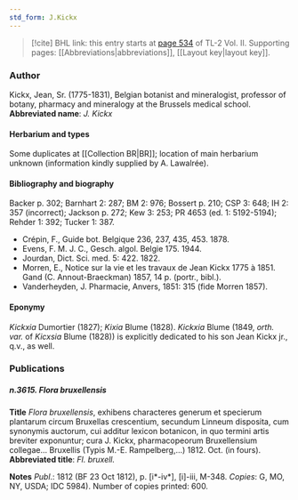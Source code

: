 ```yaml
---
std_form: J.Kickx
---
```


> [!cite] BHL link: this entry starts at [page 534](https://www.biodiversitylibrary.org/page/33068776) of TL-2 Vol. II.
> Supporting pages: [[Abbreviations|abbreviations]], [[Layout key|layout key]].

### Author

Kickx, Jean, Sr. (1775-1831), Belgian botanist and mineralogist, professor of botany, pharmacy and mineralogy at the Brussels medical school. 
**Abbreviated name**: *J. Kickx*

#### Herbarium and types

Some duplicates at [[Collection BR|BR]]; location of main herbarium unknown (information kindly supplied by A. Lawalrée).

#### Bibliography and biography

Backer p. 302; Barnhart 2: 287; BM 2: 976; Bossert p. 210; CSP 3: 648; IH 2: 357 (incorrect); Jackson p. 272; Kew 3: 253; PR 4653 (ed. 1: 5192-5194); Rehder 1: 392; Tucker 1: 387.
- Crépin, F., Guide bot. Belgique 236, 237, 435, 453. 1878.
- Evens, F. M. J. C., Gesch. algol. Belgie 175. 1944.
- Jourdan, Dict. Sci. med. 5: 422. 1822.
- Morren, E., Notice sur la vie et les travaux de Jean Kickx 1775 à 1851. Gand (C. Annout-Braeckman) 1857, 14 p. (portr., bibl.).
- Vanderheyden, J. Pharmacie, Anvers, 1851: 315 (fide Morren 1857).

#### Eponymy

*Kickxia* Dumortier (1827); *Kixia* Blume (1828). *Kickxia* Blume (1849, *orth. var.* of *Kicxsia* Blume (1828)) is explicitly dedicated to his son Jean Kickx jr., q.v., as well.

### Publications

##### n.3615. Flora bruxellensis

**Title**
*Flora bruxellensis*, exhibens characteres generum et specierum plantarum circum Bruxellas crescentium, secundum Linneum disposita, cum synonymis auctorum, cui additur lexicon botanicon, in quo termini artis breviter exponuntur; cura J. Kickx, pharmacopeorum Bruxellensium collegae... Bruxellis (Typis M.-E. Rampelberg,...) 1812. Oct. (in fours).
**Abbreviated title**: *Fl. bruxell.*

**Notes**
*Publ*.: 1812 (BF 23 Oct 1812), p. \[i\*-iv\*\], \[i\]-iii, M-348. *Copies*: G, MO, NY, USDA; IDC 5984). Number of copies printed: 600.

